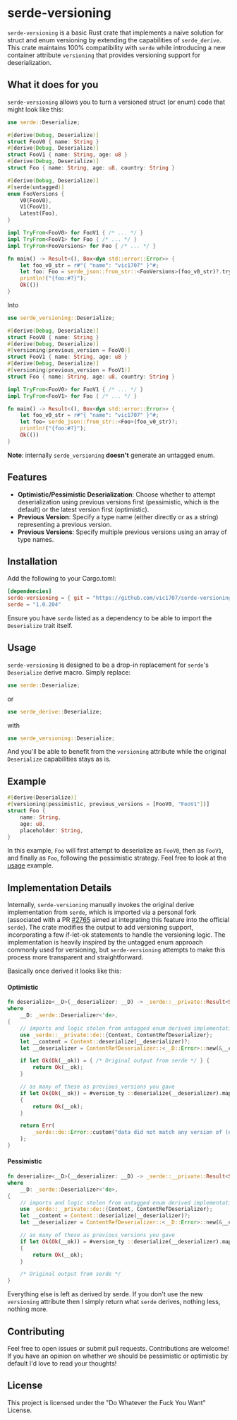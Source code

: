 # serde-versioning

`serde-versioning` is a basic Rust crate that implements a naive solution for struct and enum versioning by extending the capabilities of `serde_derive`. This crate maintains 100% compatibility with `serde` while introducing a new container attribute `versioning` that provides versioning support for deserialization.

## What it does for you

`serde-versioning` allows you to turn a versioned struct (or enum) code that might look like this:

```rust
use serde::Deserialize;

#[derive(Debug, Deserialize)]
struct FooV0 { name: String }
#[derive(Debug, Deserialize)]
struct FooV1 { name: String, age: u8 }
#[derive(Debug, Deserialize)]
struct Foo { name: String, age: u8, country: String }

#[derive(Debug, Deserialize)]
#[serde(untagged)]
enum FooVersions {
    V0(FooV0),
    V1(FooV1),
    Latest(Foo),
}

impl TryFrom<FooV0> for FooV1 { /* ... */ }
impl TryFrom<FooV1> for Foo { /* ... */ }
impl TryFrom<FooVersions> for Foo { /* ... */ }

fn main() -> Result<(), Box<dyn std::error::Error>> {
    let foo_v0_str = r#"{ "name": "vic1707" }"#;
    let foo: Foo = serde_json::from_str::<FooVersions>(foo_v0_str)?.try_into()?;
    println!("{foo:#?}");
    Ok(())
}
```

Into

```rust
use serde_versioning::Deserialize;

#[derive(Debug, Deserialize)]
struct FooV0 { name: String }
#[derive(Debug, Deserialize)]
#[versioning(previous_version = FooV0)]
struct FooV1 { name: String, age: u8 }
#[derive(Debug, Deserialize)]
#[versioning(previous_version = FooV1)]
struct Foo { name: String, age: u8, country: String }

impl TryFrom<FooV0> for FooV1 { /* ... */ }
impl TryFrom<FooV1> for Foo { /* ... */ }

fn main() -> Result<(), Box<dyn std::error::Error>> {
    let foo_v0_str = r#"{ "name": "vic1707" }"#;
    let foo= serde_json::from_str::<Foo>(foo_v0_str)?;
    println!("{foo:#?}");
    Ok(())
}
````

**Note**: internally `serde_versioning` **doesn't** generate an untagged enum.

## Features

- **Optimistic/Pessimistic Deserialization**: Choose whether to attempt deserialization using previous versions first (pessimistic, which is the default) or the latest version first (optimistic).
- **Previous Version**: Specify a type name (either directly or as a string) representing a previous version.
- **Previous Versions**: Specify multiple previous versions using an array of type names.

## Installation

Add the following to your Cargo.toml:

```toml
[dependencies]
serde-versioning = { git = "https://github.com/vic1707/serde-versioning.git" }
serde = "1.0.204"
```

Ensure you have `serde` listed as a dependency to be able to import the `Deserialize` trait itself.

## Usage

`serde-versioning` is designed to be a drop-in replacement for `serde`'s `Deserialize` derive macro. Simply replace:

```rust
use serde::Deserialize;
```

or

```rust
use serde_derive::Deserialize;
```

with

```rust
use serde_versioning::Deserialize;
```

And you'll be able to benefit from the `versioning` attribute while the original `Deserialize` capabilities stays as is.

## Example

```rust
#[derive(Deserialize)]
#[versioning(pessimistic, previous_versions = [FooV0, "FooV1"])]
struct Foo {
    name: String,
    age: u8,
    placeholder: String,
}
```

In this example, `Foo` will first attempt to deserialize as `FooV0`, then as `FooV1`, and finally as `Foo`, following the pessimistic strategy.
Feel free to look at the [usage](./examples/usage.rs) example.

## Implementation Details

Internally, `serde-versioning` manually invokes the original derive implementation from `serde`, which is imported via a personal fork (associated with a PR [#2765](https://github.com/serde-rs/serde/pull/2765) aimed at integrating this feature into the official `serde`).
The crate modifies the output to add versioning support, incorporating a few if-let-ok statements to handle the versioning logic.
The implementation is heavily inspired by the untagged enum approach commonly used for versioning, but `serde-versioning` attempts to make this process more transparent and straightforward.

Basically once derived it looks like this:

#### Optimistic

```rust
fn deserialize<__D>(__deserializer: __D) -> _serde::__private::Result<Self, __D::Error>
where
    __D: _serde::Deserializer<'de>,
{
    // imports and logic stolen from untagged enum derived implementation
    use _serde::__private::de::{Content, ContentRefDeserializer};
    let __content = Content::deserialize(__deserializer)?;
    let __deserializer = ContentRefDeserializer::<__D::Error>::new(&__content);

    if let Ok(Ok(__ok)) = { /* Original output from serde */ } {
        return Ok(__ok);
    }

    // as many of these as previous_versions you gave
    if let Ok(Ok(__ok)) = #version_ty ::deserialize(__deserializer).map(Self::try_from)
    {
        return Ok(__ok);
    }

    return Err(
        _serde::de::Error::custom("data did not match any version of (enum/struct) #ty"),
    );
}
```

#### Pessimistic

```rust
fn deserialize<__D>(__deserializer: __D) -> _serde::__private::Result<Self, __D::Error>
where
    __D: _serde::Deserializer<'de>,
{
    // imports and logic stolen from untagged enum derived implementation
    use _serde::__private::de::{Content, ContentRefDeserializer};
    let __content = Content::deserialize(__deserializer)?;
    let __deserializer = ContentRefDeserializer::<__D::Error>::new(&__content);

    // as many of these as previous_versions you gave
    if let Ok(Ok(__ok)) = #version_ty ::deserialize(__deserializer).map(Self::try_from)
    {
        return Ok(__ok);
    }

    /* Original output from serde */
}
```

Everything else is left as derived by serde.
If you don't use the new `versioning` attribute then I simply return what `serde` derives, nothing less, nothing more.

## Contributing

Feel free to open issues or submit pull requests. Contributions are welcome!
If you have an opinion on whether we should be pessimistic or optimistic by default I'd love to read your thoughts!

## License

This project is licensed under the "Do Whatever the Fuck You Want" License.
